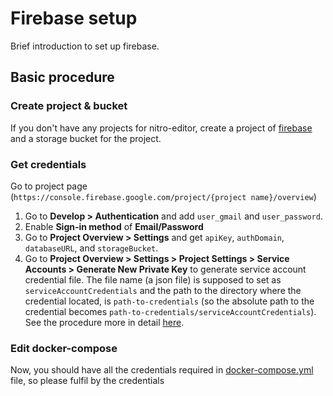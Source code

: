 # Firebase setup
Brief introduction to set up firebase.

## Basic procedure
### Create project & bucket
If you don't have any projects for nitro-editor, create a project of [firebase](https://console.firebase.google.com) and
a storage bucket for the project.

### Get credentials
Go to project page (`https://console.firebase.google.com/project/{project name}/overview`)
1. Go to **Develop > Authentication** and add `user_gmail` and `user_password`.
2. Enable **Sign-in method** of **Email/Password**
3. Go to **Project Overview > Settings** and get `apiKey`, `authDomain`, `databaseURL`, and `storageBucket`.
4. Go to **Project Overview > Settings > Project Settings > Service Accounts > Generate New Private Key** to
 generate service account credential file.
 The file name (a json file) is supposed to set as `serviceAccountCredentials` and the path to the directory where 
 the credential located, is `path-to-credentials` (so the absolute path to the credential becomes `path-to-credentials/serviceAccountCredentials`).
 See the procedure more in detail [here](https://stackoverflow.com/questions/41082171/firebase-permission-denied-with-pyrebase-library/41253388#41253388).  

### Edit docker-compose
Now, you should have all the credentials required in [docker-compose.yml](../docker-compose.yml) file, so 
please fulfil by the credentials 

